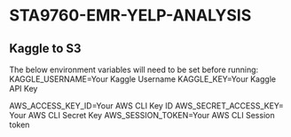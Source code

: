 # STA9760-EMR-YELP-ANALYSIS

## Kaggle to S3

The below environment variables will need to be set before running:
KAGGLE_USERNAME=Your Kaggle Username
KAGGLE_KEY=Your Kaggle API Key

AWS_ACCESS_KEY_ID=Your AWS CLI Key ID
AWS_SECRET_ACCESS_KEY= Your AWS CLI Secret Key
AWS_SESSION_TOKEN=Your AWS CLI Session token